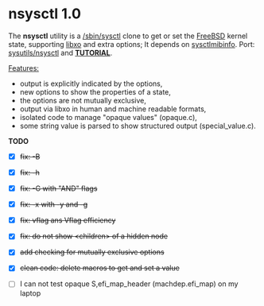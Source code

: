 nsysctl 1.0
=============

The **nsysctl** utility is a [/sbin/sysctl](https://man.freebsd.org/sysctl/8) 
clone to get or set the [FreeBSD](http://www.freebsd.org) kernel state, 
supporting [libxo](http://juniper.github.io/libxo/libxo-manual.html) and extra 
options; It depends on [sysctlmibinfo](https://gitlab.com/alfix/sysctlmibinfo). 
Port: [sysutils/nsysctl](https://www.freshports.org/sysutils/nsysctl) and 
**[TUTORIAL](https://alfix.gitlab.io/bsd/2019/02/19/nsysctl-tutorial.html)**.  


<u>Features:</u>
 * output is explicitly indicated by the options,
 * new options to show the properties of a state,
 * the options are not mutually exclusive,
 * output via libxo in human and machine readable formats,
 * isolated code to manage "opaque values" (opaque.c),
 * some string value is parsed to show structured output (special\_value.c).


**TODO**

 * [X] ~~fix: -B~~
 * [X] ~~fix: -h~~
 * [X] ~~fix: -G with "AND" flags~~
 * [X] ~~fix: -x with -y and -g~~
 * [X] ~~fix: vflag ans Vflag efficiency~~
 * [X] ~~fix: do not show \<children\> of a hidden node~~
 * [X] ~~add checking for mutually exclusive options~~
 * [X] ~~clean code: delete macros to get and set a value~~
 * [ ] I can not test opaque S,efi\_map\_header (machdep.efi\_map) on my laptop
 

